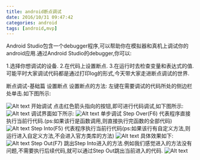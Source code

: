 ```yaml
---
title: android断点调试
date: 2016/10/31 09:47:42
categories: android
tags: [android,mvp]
---
```

 Android Studio包含一个debugger程序,可以帮助你在模拟器和真机上调试你的android应用.通过Android Studio的debugger,你可以:

1.选择你想调试的设备.
2.在代码上设置断点.
3.在运行时去检查变量和表达式的值.
可能平时大家调试代码都是通过打印log的形式,今天带大家走进断点调试的世界.


断点调试-基础篇
设置断点
设置断点的方法: 左键在需要调试的代码所处的侧边栏处单击.如下图所示: 

![Alt text](../../../../images/20160628204032573.png)
开始调试
点击红色箭头指向的按钮,即可进行代码调试,如下图所示: 
![Alt text](../../../../images/20160628204300199.png)
调试界面如下所示: 
![Alt text](../../../../images/20160628204824333.png)
单步调试
Step Over(F6)
代表程序直接执行当前行代码.(ps:如果该行是函数调用,则直接执行完函数的全部代码) 
![Alt text](../../../../images/20160628205544518.png)
Step Into(F5)
代表程序执行当前行代码(ps:如果该行有自定义方法,则运行进入自定义方法,不会进入官方类库的方法)
![Alt text](../../../../images/20160628210031943.png)
具体效果如下: 
![Alt text](../../../../images/20160628210222255.png)
Step Out(F7)
跳出Step Into进入的方法.例如我们感觉进入的方法没有问题,不需要执行后续代码,就可以通过Step Out跳出当前进入的代码.
![Alt text](../../../../images/20160628210902909.png)